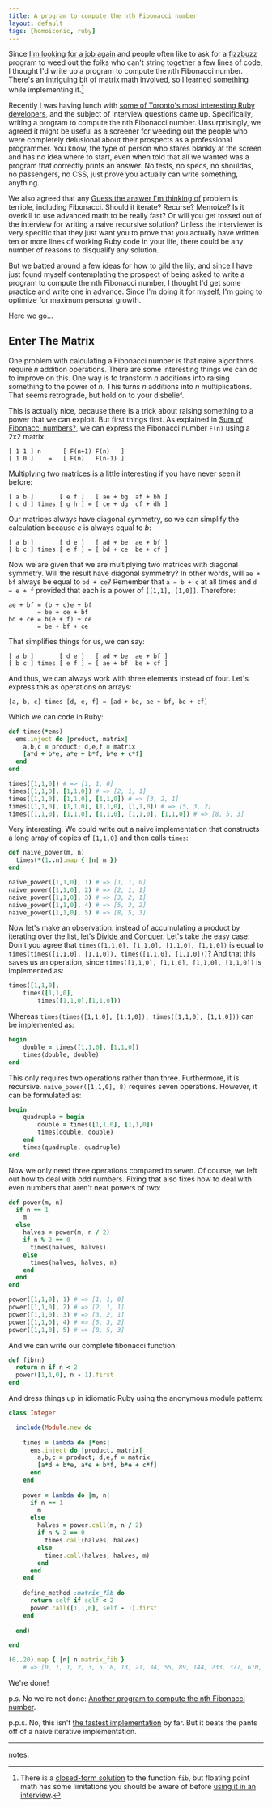```yaml
---
title: A program to compute the nth Fibonacci number
layout: default
tags: [homoiconic, ruby]
---
```


Since [I'm looking for a job again](http://braythwayt.com/reginald/RegBraithwaite20120423.pdf "Reginald Braithwaite's Resume") and people often like to ask for a [fizzbuzz](https://raganwald.com/2007/01/dont-overthink-fizzbuzz.html "Don't Overthink FizzBuzz") program to weed out the folks who can't string together a few lines of code, I thought I'd write up a program to compute the *n*th Fibonacci number. There's an intriguing bit of matrix math involved, so I learned something while implementing it.[^closed]

[^closed]: There is a [closed-form solution](http://en.wikipedia.org/wiki/Fibonacci_number#Closed-form_expression) to the function `fib`, but floating point math has some limitations you should be aware of before [using it in an interview](https://raganwald.com/2013/03/26/the-interview.html).

Recently I was having lunch with [some of Toronto's most interesting Ruby developers](http://unspace.ca), and the subject of interview questions came up. Specifically, writing a program to compute the nth Fibonacci number. Unsurprisingly, we agreed it might be useful as a screener for weeding out the people who were completely delusional about their prospects as a professional programmer. You know, the type of person who stares blankly at the screen and has no idea where to start, even when told that all we wanted was a program that correctly prints an answer. No tests, no specs, no shouldas, no passengers, no CSS, just prove you actually can write something, anything.

We also agreed that any [Guess the answer I'm thinking of](http://www.nomachetejuggling.com/2008/12/11/my-least-favorite-interview-question/ "My Least Favorite Interview Question &raquo; Absolutely No Machete Juggling") problem is terrible, including Fibonacci. Should it iterate? Recurse? Memoize? Is it overkill to use advanced math to be really fast? Or will you get tossed out of the interview for writing a naive recursive solution? Unless the interviewer is very specific that they just want you to prove that you actually have written ten or more lines of working Ruby code in your life, there could be any number of reasons to disqualify any solution.

But we batted around a few ideas for how to gild the lily, and since I have just found myself contemplating the prospect of being asked to write a program to compute the nth Fibonacci number, I thought I'd get some practice and write one in advance. Since I'm doing it for myself, I'm going to optimize for maximum personal growth.

Here we go...

## Enter The Matrix

One problem with calculating a Fibonacci number is that naive algorithms require _n_ addition operations. There are some interesting things we can do to improve on this. One way is to transform _n_ additions into raising something to the power of *n*. This turns _n_ additions into _n_ multiplications. That seems retrograde, but hold on to your disbelief.

This is actually nice, because there is a trick about raising something to a power that we can exploit. But first things first. As explained in [Sum of Fibonacci numbers?](http://expertvoices.nsdl.org/cornell-cs322/2008/03/25/sum-of-fibonacci-numbers/), we can express the Fibonacci number `F(n)` using a 2x2 matrix:

    [ 1 1 ] n      [ F(n+1) F(n)   ]
    [ 1 0 ]    =   [ F(n)   F(n-1) ]

[Multiplying two matrices](http://www.maths.surrey.ac.uk/explore/emmaspages/option1.html "Matrices and Determinants") is a little interesting if you have never seen it before:

    [ a b ]       [ e f ]   [ ae + bg  af + bh ]
    [ c d ] times [ g h ] = [ ce + dg  cf + dh ]

Our matrices always have diagonal symmetry, so we can simplify the calculation because _c_ is always equal to _b_:

    [ a b ]       [ d e ]   [ ad + be  ae + bf ]
    [ b c ] times [ e f ] = [ bd + ce  be + cf ]

Now we are given that we are multiplying two matrices with diagonal symmetry. Will the result have diagonal symmetry? In other words, will `ae + bf` always be equal to `bd + ce`? Remember that `a = b + c` at all times and `d = e + f` provided that each is a power of `[[1,1], [1,0]]`. Therefore:

    ae + bf = (b + c)e + bf
            = be + ce + bf
    bd + ce = b(e + f) + ce
            = be + bf + ce
	
That simplifies things for us, we can say:

    [ a b ]       [ d e ]   [ ad + be  ae + bf ]
    [ b c ] times [ e f ] = [ ae + bf  be + cf ]

And thus, we can always work with three elements instead of four. Let's express this as operations on arrays:

    [a, b, c] times [d, e, f] = [ad + be, ae + bf, be + cf]

Which we can code in Ruby:

```ruby
def times(*ems)
  ems.inject do |product, matrix|
  	a,b,c = product; d,e,f = matrix
  	[a*d + b*e, a*e + b*f, b*e + c*f]
  end
end

times([1,1,0]) # => [1, 1, 0]
times([1,1,0], [1,1,0]) # => [2, 1, 1]
times([1,1,0], [1,1,0], [1,1,0]) # => [3, 2, 1]
times([1,1,0], [1,1,0], [1,1,0], [1,1,0]) # => [5, 3, 2]
times([1,1,0], [1,1,0], [1,1,0], [1,1,0], [1,1,0]) # => [8, 5, 3]
```
	
Very interesting. We could write out a naive implementation that constructs a long array of copies of `[1,1,0]` and then calls `times`:

```ruby
def naive_power(m, n)
  times(*(1..n).map { |n| m })
end

naive_power([1,1,0], 1) # => [1, 1, 0]
naive_power([1,1,0], 2) # => [2, 1, 1]
naive_power([1,1,0], 3) # => [3, 2, 1]
naive_power([1,1,0], 4) # => [5, 3, 2]
naive_power([1,1,0], 5) # => [8, 5, 3]
```

Now let's make an observation: instead of accumulating a product by iterating over the list, let's [Divide and Conquer](http://www.cs.berkeley.edu/~vazirani/algorithms/chap2.pdf). Let's take the easy case: Don't you agree that `times([1,1,0], [1,1,0], [1,1,0], [1,1,0])` is equal to `times(times([1,1,0], [1,1,0]), times([1,1,0], [1,1,0]))`? And that this saves us an operation, since `times([1,1,0], [1,1,0], [1,1,0], [1,1,0])` is implemented as:

```ruby
times([1,1,0],
	times([1,1,0],
		times([1,1,0],[1,1,0]))
```

Whereas `times(times([1,1,0], [1,1,0]), times([1,1,0], [1,1,0]))` can be implemented as:

```ruby
begin
	double = times([1,1,0], [1,1,0])
	times(double, double)
end
```

This only requires two operations rather than three. Furthermore, it is recursive. `naive_power([1,1,0], 8)` requires seven operations. However, it can be formulated as:

```ruby
begin
	quadruple = begin
		double = times([1,1,0], [1,1,0])
		times(double, double)
	end
	times(quadruple, quadruple)
end			
```

Now we only need three operations compared to seven. Of course, we left out how to deal with odd numbers. Fixing that also fixes how to deal with even numbers that aren't neat powers of two:

```ruby
def power(m, n)
  if n == 1
    m
  else
    halves = power(m, n / 2)
    if n % 2 == 0
      times(halves, halves)
    else
      times(halves, halves, m)
    end
  end
end

power([1,1,0], 1) # => [1, 1, 0]
power([1,1,0], 2) # => [2, 1, 1]
power([1,1,0], 3) # => [3, 2, 1]
power([1,1,0], 4) # => [5, 3, 2]
power([1,1,0], 5) # => [8, 5, 3]
```

And we can write our complete fibonacci function:

```ruby
def fib(n)
  return n if n < 2
  power([1,1,0], n - 1).first
end
```

And dress things up in idiomatic Ruby using the anonymous module pattern:

```ruby
class Integer

  include(Module.new do
  
    times = lambda do |*ems|
      ems.inject do |product, matrix|
      	a,b,c = product; d,e,f = matrix
      	[a*d + b*e, a*e + b*f, b*e + c*f]
      end
    end
  
    power = lambda do |m, n|
      if n == 1
        m
      else
        halves = power.call(m, n / 2)
        if n % 2 == 0
          times.call(halves, halves)
        else
          times.call(halves, halves, m)
        end
      end
    end
  
    define_method :matrix_fib do
      return self if self < 2
      power.call([1,1,0], self - 1).first
    end
  
  end)

end

(0..20).map { |n| n.matrix_fib }
	# => [0, 1, 1, 2, 3, 5, 8, 13, 21, 34, 55, 89, 144, 233, 377, 610, 987, 1597, 2584, 4181, 6765]
```

We're done!

p.s. No we're not done: [Another program to compute the nth Fibonacci number](http://github.com/raganwald/homoiconic/tree/master/2008-12-17/another_fibonacci.md#readme).

p.p.s. No, this isn't [the fastest implementation](http://blade.nagaokaut.ac.jp/cgi-bin/scat.rb/ruby/ruby-talk/194815 "Fast Fibonacci method") by far. But it beats the pants off of a naïve iterative implementation.

---

notes: